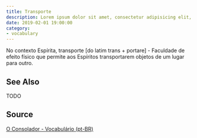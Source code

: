 ```yaml
---
title: Transporte
description: Lorem ipsum dolor sit amet, consectetur adipisicing elit, sed do eiusmod tempor incididunt ut labore et dolore magna aliqua.  TODO
date: 2019-02-01 19:00:00
category:
- vocabulary
---
```


No contexto Espírita, transporte [do latim trans + portare] - Faculdade de efeito físico que permite aos Espíritos transportarem objetos de um lugar para outro.

## See Also
TODO

## Source
[O Consolador - Vocabulário (pt-BR)](http://www.oconsolador.com.br/linkfixo/vocabulario/principal.html)
